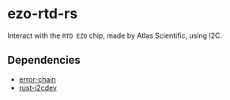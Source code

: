 ezo-rtd-rs
==========

Interact with the `RTD EZO` chip, made by Atlas Scientific, using I2C.

## Dependencies

*   [error-chain](https://github.com/brson/error-chain)
*   [rust-i2cdev](https://github.com/rust-embedded/rust-i2cdev)
